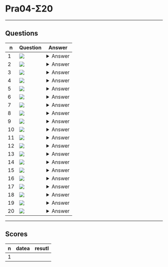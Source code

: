 # Pra04-Σ20

---

## Questions
|n|Question|Answer|
|-|--------|------|
|1|<img src="https://i.imgur.com/APXWiLC.png">|<details><summary>Answer</summary><img src="https://i.imgur.com/Oiy8edt.png"></details>|
|2|<img src="https://i.imgur.com/aYywAM0.png">|<details><summary>Answer</summary><img src="https://i.imgur.com/GGCeRbw.png"></details>|
|3|<img src="https://i.imgur.com/DNQ5Mkm.png">|<details><summary>Answer</summary><img src="https://i.imgur.com/rctniuJ.png"></details>|
|4|<img src="https://i.imgur.com/lhTPNNg.png">|<details><summary>Answer</summary><img src="https://i.imgur.com/HoI80C5.png"></details>|
|5|<img src="https://i.imgur.com/15mhTDN.png">|<details><summary>Answer</summary><img src="https://i.imgur.com/JXbmGIo.png"></details>|
|6|<img src="https://i.imgur.com/HcRkvVi.png">|<details><summary>Answer</summary><img src="https://i.imgur.com/wsjpVZn.png"></details>|
|7|<img src="https://i.imgur.com/i1gUYmY.png">|<details><summary>Answer</summary><img src="https://i.imgur.com/QLRkSu3.png"></details>|
|8|<img src="https://i.imgur.com/xvf3MlE.png">|<details><summary>Answer</summary><img src="https://i.imgur.com/6iHjFD4.png"></details>|
|9|<img src="https://i.imgur.com/W0N0iJl.png">|<details><summary>Answer</summary><img src="https://i.imgur.com/iewzOZh.png"></details>|
|10|<img src="https://i.imgur.com/SgtuAsT.png">|<details><summary>Answer</summary><img src="https://i.imgur.com/OT0pTZ5.png"></details>|
|11|<img src="https://i.imgur.com/ljIlNHC.png">|<details><summary>Answer</summary><img src="https://i.imgur.com/h6dShI6.png"><br/><img src="https://i.imgur.com/jCDVYJL.png"></details>|
|12|<img src="https://i.imgur.com/vA5j1Yt.png">|<details><summary>Answer</summary><img src="https://i.imgur.com/QWt8LGE.png"></details>|
|13|<img src="https://i.imgur.com/Cmvc0dP.png">|<details><summary>Answer</summary><img src="https://i.imgur.com/wqmKA0K.png"></details>|
|14|<img src="https://i.imgur.com/PDXfft5.png">|<details><summary>Answer</summary><img src="https://i.imgur.com/faVnCxu.png"></details>|
|15|<img src="https://i.imgur.com/09UOGEB.png">|<details><summary>Answer</summary><img src="https://i.imgur.com/bIPaVvr.png"></details>|
|16|<img src="https://i.imgur.com/k9gzVrz.png">|<details><summary>Answer</summary><img src="https://i.imgur.com/LnCO7yC.png"></details>|
|17|<img src="https://i.imgur.com/NCj6ql5.png">|<details><summary>Answer</summary><img src="https://i.imgur.com/XbjfCzy.png"></details>|
|18|<img src="https://i.imgur.com/W8Xpc4V.png">|<details><summary>Answer</summary><img src="https://i.imgur.com/HilSEPF.png"></details>|
|19|<img src="https://i.imgur.com/Yv1MISk.png">|<details><summary>Answer</summary><img src="https://i.imgur.com/jd7U8JA.png"></details>|
|20|<img src="https://i.imgur.com/ux1TTXg.png">|<details><summary>Answer</summary><img src="https://i.imgur.com/rjjU8AU.png"></details>|

---

## Scores
|n|datea|resutl|
|-|-----|------|
|1|

